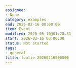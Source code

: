 ```yaml
---
assignee:
- None
category: examples
end: 2026-02-16 00:00:00
item: Event
modified: 2025-05-10@01:28:31
start: 2026-02-16 00:00:00
status: Not started
tags:
- general
title: footie-20260216000000
---
```


